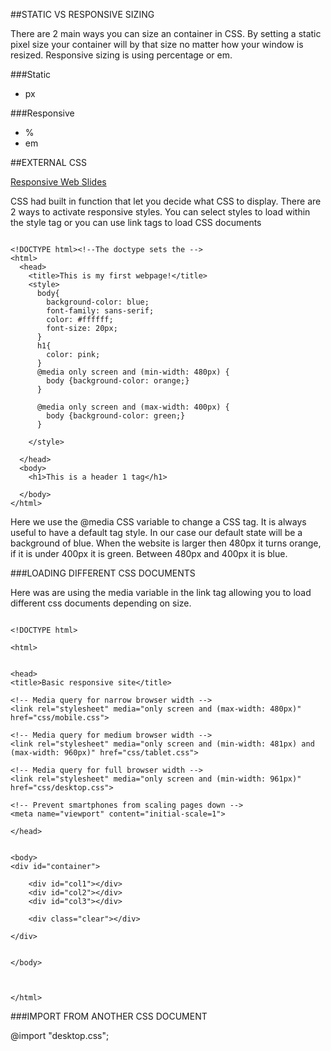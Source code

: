 ##STATIC VS RESPONSIVE SIZING

There are 2 main ways you can size an container in CSS. By setting a static pixel size your container will by that size no matter how your window is resized. Responsive sizing is using percentage or em.

###Static
* px

###Responsive
* %
* em

##EXTERNAL CSS

<link rel="stylesheet" type="text/css" href="mystyle.css">



[Responsive Web Slides](https://github.com/zevenrodriguez/CIM111/blob/master/slides/ResponsiveWeb.pdf)

CSS had built in function that let you decide what CSS to display. There are 2 ways to activate responsive styles. You can select styles to load within the style tag or you can use link tags to load CSS documents

```

<!DOCTYPE html><!--The doctype sets the -->
<html>
  <head>
    <title>This is my first webpage!</title>
    <style>
      body{
        background-color: blue;
        font-family: sans-serif;
        color: #ffffff;
        font-size: 20px;
      }
      h1{
        color: pink;
      }
      @media only screen and (min-width: 480px) {
        body {background-color: orange;}
      }

      @media only screen and (max-width: 400px) {
        body {background-color: green;}
      }

    </style>

  </head>
  <body>
    <h1>This is a header 1 tag</h1>

  </body>
</html>

```

Here we use the @media CSS variable to change a CSS tag. It is always useful to have a default tag style. In our case our default state will be a background of blue. When the website is larger then 480px it turns orange, if it is under 400px it is green. Between 480px and 400px it is blue.

###LOADING DIFFERENT CSS DOCUMENTS

Here was are using the media variable in the link tag allowing you to load different css documents depending on size.

```

<!DOCTYPE html>

<html>


<head>
<title>Basic responsive site</title>

<!-- Media query for narrow browser width -->
<link rel="stylesheet" media="only screen and (max-width: 480px)" href="css/mobile.css">

<!-- Media query for medium browser width -->
<link rel="stylesheet" media="only screen and (min-width: 481px) and (max-width: 960px)" href="css/tablet.css">

<!-- Media query for full browser width -->
<link rel="stylesheet" media="only screen and (min-width: 961px)" href="css/desktop.css">

<!-- Prevent smartphones from scaling pages down -->
<meta name="viewport" content="initial-scale=1">

</head>


<body>
<div id="container">

    <div id="col1"></div>
    <div id="col2"></div>
    <div id="col3"></div>

    <div class="clear"></div>

</div>


</body>



</html>

```


###IMPORT FROM ANOTHER CSS DOCUMENT

@import "desktop.css";
